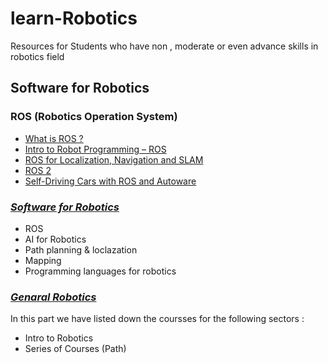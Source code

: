 # learn-Robotics
Resources  for Students who have non , moderate  or even advance skills in robotics field

## Software for Robotics

 ### ROS (Robotics Operation System)
   - [What is ROS ?](https://www.theconstructsim.com/what-is-ros/) 
   - [Intro to Robot Programming – ROS](https://www.theconstructsim.com/intro-to-robot-programming-ros-learning-path/)
   - [ROS for Localization, Navigation and SLAM](https://www.udemy.com/course/ros-navigation/)
   - [ROS 2](https://www.udemy.com/course/ros2-how-to/)
   - [Self-Driving Cars
with ROS and Autoware](https://www.apex.ai/autoware-course)
  
### [*Software for Robotics*](https://github.com/kfupmRoboticsClub/learn-Robotics/blob/main/Software%20Courses%20for%20%20Robotics)
 - ROS
 - AI for Robotics
 - Path planning & loclazation 
 - Mapping
 - Programming languages for robotics 
  
  ### [*Genaral Robotics*](https://github.com/kfupmRoboticsClub/learn-Robotics/blob/main/General%20Robotics%20Courses)
   In this part we have listed down the coursses for the following sectors :
  - Intro to Robotics
  - Series of Courses (Path)
